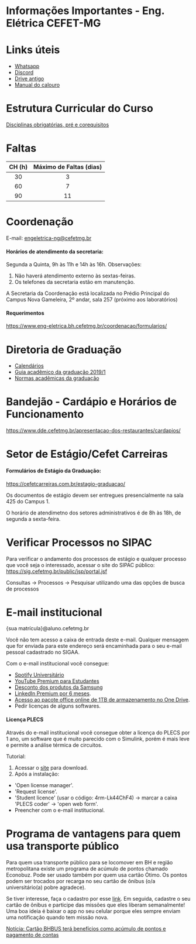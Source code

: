 # Informações Importantes - Eng. Elétrica CEFET-MG

# Links úteis
* [Whatsapp](https://chat.whatsapp.com/4YngQkZsVUX4oBY7WJIpSY)
* [Discord](https://discord.gg/VumXyd2)
* [Drive antigo](https://drive.google.com/drive/folders/1s0ck-bDLfjNBDbXn0nCVIizMamnM_dw8)
* [Manual do calouro](https://drive.google.com/file/d/1lwZaGMwcfq7SgMHHjuR7OoVLdsCmWSal/view)

# Estrutura Curricular do Curso

[Disciplinas obrigatórias, pré e corequisitos](https://www.eng-eletrica.bh.cefetmg.br/wp-content/uploads/sites/191/2019/03/Estrutura_curricular1.pdf)


# Faltas

|CH (h)| Máximo de Faltas (dias)|
|:----:|:---------------------:|
|  30  |            3           |
|  60  |            7           |
|  90  |           11           |

# Coordenação

E-mail: engeletrica-ng@cefetmg.br

#### Horários de atendimento da secretaria:
Segunda a Quinta, 9h às 11h e 14h às 16h.
Observações:
1. Não haverá atendimento externo às sextas-feiras.
2. Os telefones da secretaria estão em manutenção.

A Secretaria da Coordenação está localizada no Prédio Principal do Campus Nova Gameleira, 2º andar, sala 257 (próximo aos laboratórios)

#### Requerimentos
https://www.eng-eletrica.bh.cefetmg.br/coordenacao/formularios/

# Diretoria de Graduação
* [Calendários](https://www.dirgrad.cefetmg.br/dirgrad/calendario/)
* [Guia acadêmico da graduação 2019/1](https://www.dirgrad.cefetmg.br/wp-content/uploads/sites/81/2019/01/2019_1_Guia_Graduacao_A5_CEFETMG_WEB.pdf)
* [Normas acadêmicas da graduação](https://copeve.cefetmg.br/processos/20212_REO/arquivos/publicacoes/resolucao-cepe-12-07-normas-academicas-da-graduacao-do-cefet-mg/download)


# Bandejão - Cardápio e Horários de Funcionamento
https://www.dde.cefetmg.br/apresentacao-dos-restaurantes/cardapios/

# Setor de Estágio/Cefet Carreiras

#### Formulários de Estágio da Graduação:
https://cefetcarreiras.com.br/estagio-graduacao/

Os documentos de estágio devem ser entregues presencialmente na sala 425 do Campus 1.

O horário de atendimetno dos setores administrativos é de 8h às 18h, de segunda a sexta-feira.

# Verificar Processos no SIPAC
Para verificar o andamento dos processos de estágio e qualquer processo que você seja o interessado, acessar o site do SIPAC público:
https://sig.cefetmg.br/public/jsp/portal.jsf

Consultas -> Processos -> Pesquisar utilizando uma das opções de busca de processos

# E-mail institucional
{sua matrícula}@aluno.cefetmg.br

Você não tem acesso a caixa de entrada deste e-mail. Qualquer mensagem que for enviada para este endereço será encaminhada para o seu e-mail pessoal cadastrado no SIGAA.

Com o e-mail institucional você consegue:
* [Spotify Universitário](https://www.spotify.com/br/student/)
* [YouTube Premium para Estudantes](https://support.google.com/youtube/answer/9158808?hl=pt-BR&co=GENIE.Platform%3DAndroid)
* [Desconto dos produtos da Samsung](https://estudantes.samsung.com.br/)
* [LinkedIn Premium por 6 meses](https://members.linkedin.com/pt-br/estudante/linkedin-premium?src=aff-lilpar&veh=aff_src.aff-lilpar_c.partners_pkw.121977_plc.digidip%20GmbH_pcrid._learning&trk=aff_src.aff-lilpar_c.partners_pkw.121977_plc.digidip%20GmbH_pcrid._learning&clickid=0YnxKISUKxyIUo60yRxfmyBLUkDzotTIUSUX2M0&mcid=6851962469594763264&irgwc=1).
* [Acesso ao pacote office online de 1TB de armazenamento no One Drive](https://www.microsoft.com/pt-br/education/products/office).
* Pedir licenças de alguns softwares.

#### Licença PLECS
Através do e-mail institucional você consegue obter a licença do PLECS por 1 ano, um software que é muito parecido com o Simulink, porém é mais leve e permite a análise térmica de circuitos.

Tutorial: 
1) Acessar o [site](https://plexim.com/download/standalone) para download.
2) Após a instalação:
  * 'Open license manager'.
  * 'Request license'.
  * 'Student licence' (usar o código: 4rm-Lk44ChF4) -> marcar a caixa 'PLECS coder' -> 'open web form'.
  *  Preencher com o e-mail institucional.


# Programa de vantagens para quem usa transporte público
Para quem usa transporte público para se locomover em BH e região metropolitana existe um programa de acúmulo de pontos chamado Econobuz. Pode ser usado também por quem usa cartão Ótimo. Os pontos podem ser trocados por recarga no seu cartão de ônibus (o/a universitário(a) pobre agradece).

Se tiver interesse, faça o cadastro por esse [link](https://www.ecobonuz.com/public/cadastrar?indicationCode=LARISSA4867). Em seguida, cadastre o seu cartão de ônibus e participe das missões que eles liberam semanalmente! Uma boa ideia é baixar o app no seu celular porque eles sempre enviam uma notificação quando tem missão nova.

[Notícia: Cartão BHBUS terá benefícios como acúmulo de pontos e pagamento de contas](https://www.otempo.com.br/cidades/cartao-bhbus-tera-beneficios-como-acumulo-de-pontos-e-pagamento-de-contas-1.2370952)





